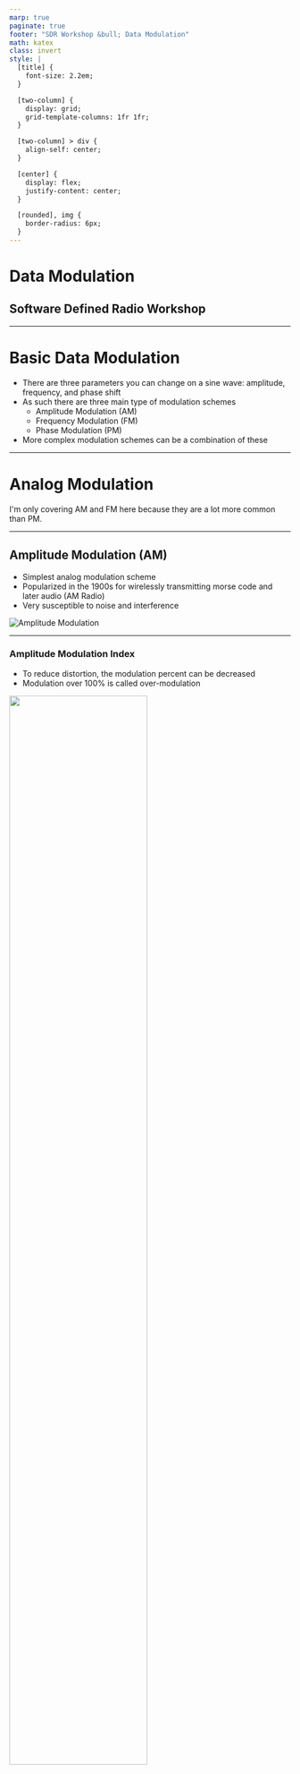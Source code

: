 ```yaml
---
marp: true
paginate: true
footer: "SDR Workshop &bull; Data Modulation"
math: katex
class: invert
style: |
  [title] {
    font-size: 2.2em;
  }

  [two-column] {
    display: grid;
    grid-template-columns: 1fr 1fr;
  }

  [two-column] > div {
    align-self: center;
  }

  [center] {
    display: flex;
    justify-content: center;
  }

  [rounded], img {
    border-radius: 6px;
  }
---
```


<h1 title>Data Modulation</h1>

## Software Defined Radio Workshop

---

# Basic Data Modulation

- There are three parameters you can change on a sine wave: amplitude, frequency, and phase shift
- As such there are three main type of modulation schemes
  - Amplitude Modulation (AM)
  - Frequency Modulation (FM)
  - Phase Modulation (PM)
- More complex modulation schemes can be a combination of these

---

# <!-- fit --> Analog Modulation

I'm only covering AM and FM here because they are a lot more common than PM.

<!--
I don't think phase modulation was historically used in radio transmission. At least not commonly.

It was used for other applications like analog synthesizers.
-->

---

<div two-column>
<div>

## Amplitude Modulation (AM)

- Simplest analog modulation scheme
- Popularized in the 1900s for wirelessly transmitting morse code and later audio (AM Radio)
- Very susceptible to noise and interference

</div>
<div>

![Amplitude Modulation](assets/data-modulation/amplitude-modulation.svg)

</div>

<!--
Due to the high susceptibility to noise / interference *much* higher broadcast power is needed to overcome interference
-->

---

### Amplitude Modulation Index

- To reduce distortion, the modulation percent can be decreased
- Modulation over 100% is called over-modulation

<div center>
<img alt="" src="assets/data-modulation/am-modulation-percent.gif" width="70%"></img>
</div>

---

<div two-column>
<div>

## Frequency Modulation (FM)

- The instantaneous frequency of the carrier is modulated by the signal
- Much less susceptible to noise and interference (Thats why we still use FM radio)

</div>
<div>

![Frequency Modulation](assets/data-modulation/frequency-modulation.svg)

</div>

---

### Frequency Modulation Bandwidth

- The bandwidth of a FM signal is the difference between the lowest and highest instantaneous frequencies
- Large bandwidths give higher quality audio, but use more radio spectrum

<br>
<div center>
<img alt="" src="assets/data-modulation/fm-modulation-index.gif" width="85%"></img>
</div>

---

# <!-- fit --> Digital Modulation

Instead of just being referred to as modulations, digital schemes are called shift keyings.

---

# Binary Shift Keying

<img alt="Digital Modulations" src="assets/data-modulation/digital-modulations.svg" width="100%" />

---

# Binary Amplitude Shift Keying Constellation

<div center>
<img alt="BASK" src="assets/data-modulation/bask.gif" width="90%" />
</div>

---

# Binary Phase Shift Keying Constellation

<div center>
<img alt="BASK" src="assets/data-modulation/bpsk.gif" width="90%" />
</div>
